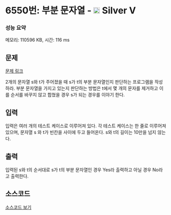 # 6550번: 부분 문자열 - <img src="https://static.solved.ac/tier_small/6.svg" style="height:20px" /> Silver V

<!-- performance -->
### 성능 요약
메모리: 110596 KB, 시간: 116 ms
<!-- end -->

## 문제

[문제 링크](https://boj.kr/6550)


<p>2개의 문자열 s와 t가 주어졌을 때 s가 t의 부분 문자열인지 판단하는 프로그램을 작성하라. 부분 문자열을 가지고 있는지 판단하는 방법은 t에서 몇 개의 문자를 제거하고 이를 순서를 바꾸지 않고 합쳤을 경우 s가 되는 경우를 이야기 한다.</p>



## 입력


<p>입력은 여러 개의 테스트 케이스로 이루어져 있다. 각 테스트 케이스는 한 줄로 이루어져 있으며, 문자열 s 와 t가 빈칸을 사이에 두고 들어온다. s와 t의 길이는 10만을 넘지 않는다.</p>



## 출력


<p>입력된 s와 t의 순서대로 s가 t의 부분 문자열인 경우 Yes라 출력하고 아닐 경우 No라고 출력한다.</p>



## 소스코드

[소스코드 보기](부분%20문자열.py)